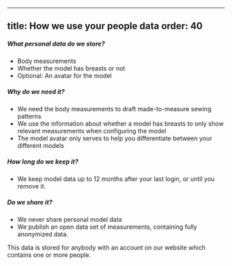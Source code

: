 ***

title: How we use your people data
order: 40
---------

##### What personal data do we store?

*   Body measurements
*   Whether the model has breasts or not
*   Optional: An avatar for the model

##### Why do we need it?

*   We need the body measurements to draft made-to-measure sewing patterns
*   We use the information about whether a model has breasts to only show relevant measurements when configuring the model
*   The model avatar only serves to help you differentiate between your different models

##### How long do we keep it?

*   We keep model data up to 12 months after your last login, or until you remove it.

##### Do we share it?

*   We never share personal model data
*   We publish an open data set of measurements, containing fully anonymized data.

<Note>
This data is stored for anybody with an account on our website which contains one or more people.
</Note>

